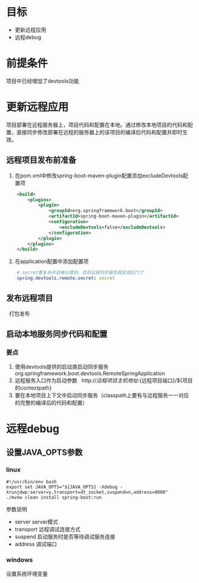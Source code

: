 # 目标

- 更新远程应用
- 远程debug

# 前提条件
项目中已经增加了devtools功能

# 更新远程应用
项目部署在远程服务器上，项目代码和配置在本地。通过修改本地项目的代码和配置，直接同步修改部署在远程的服务器上的该项目的编译后代码和配置并即时生效。

## 远程项目发布前准备
1. 在pom.xml中修改spring-boot-maven-plugin配置添加excludeDevtools配置项
```xml
	<build>
		<plugins>
			<plugin>
				<groupId>org.springframework.boot</groupId>
				<artifactId>spring-boot-maven-plugin</artifactId>
				<configuration>
					<excludeDevtools>false</excludeDevtools>
				</configuration>
			</plugin>
		</plugins>
	</build>
```
2. 在application配置中添加配置项
```yml
    # secret要复杂并且难以猜测，否则远程同步服务就变成后门了
    spring.devtools.remote.secret: secret
```
## 发布远程项目
   打包发布
## 启动本地服务同步代码和配置
### 要点
1. 使用devtools提供的启动类启动同步服务
   org.springframework.boot.devtools.RemoteSpringApplication
2. 远程服务入口作为启动参数
   http://${远程项目主机地址}:${远程项目端口}/${项目的contextpath}
3. 要在本地项目上下文中启动同步服务（classpath上要有与远程服务一一对应的完整的编译后的代码和配置）

# 远程debug
## 设置JAVA_OPTS参数
### linux
```shell
#!/usr/bin/env bash
export set JAVA_OPTS="${JAVA_OPTS} -Xdebug -Xrunjdwp:server=y,transport=dt_socket,suspend=n,address=8000"
./mvnw clean install spring-boot:run
```
参数说明
- server server模式
- transport 远程调试连接方式
- suspend 启动服务时是否等待调试服务连接
- address 调试端口

### windows
设置系统环境变量

